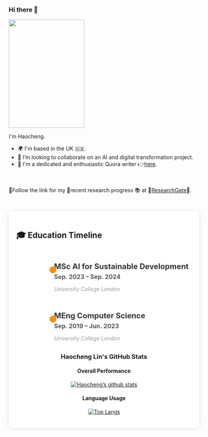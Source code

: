 ### Hi there 👋

<!-- add my profile image here -->
<image src="linkedin_profile.jpg" width="200" height="286" align="center" />
<br>

I'm Haocheng.

<ul>
  <li>🌍 I'm based in the UK 🇬🇧.</li>
  <li>👯 I’m looking to collaborate on an AI and digital transformation project.</li>
  <li>📝 I'm a dedicated and enthusiastic Quora writer 👉<a href="https://www.quora.com/profile/Haocheng-Lin-2">here</a>.</li>
</ul>
<br>

🌟Follow the link for my 🧪recent research progress 📚 at 🔗<a href="https://www.researchgate.net/profile/Haocheng-Lin-2">ResearchGate</a>🔗.
<br>

<div style="max-width: 800px; margin: 40px auto; padding: 20px; background-color: #fff; border-radius: 8px; box-shadow: 0 2px 12px rgba(0, 0, 0, 0.1);">
  
  ## 🎓 Education Timeline

  <div style="position: relative; padding-left: 30px; margin-top: 50px;">
    <div style="position: relative; margin-left: 70px; margin-bottom: 30px;">
      <div style="content: ''; position: absolute; left: -12px; top: 12px; width: 18px; height: 18px; background-color: #FF8C00; border-radius: 50%; box-shadow: 0 0 8px rgba(0, 0, 0, 0.1);"></div>
      <h3 style="font-size: 20px; font-weight: bold; margin: 0; color: #333;">MSc AI for Sustainable Development</h3>
      <p style="font-size: 16px; color: #555; margin: 5px 0;"><strong>Sep. 2023 – Sep. 2024</strong></p>
      <p style="font-style: italic; color: #999;">University College London</p>
    </div>
  </div>

  <div style="position: relative; padding-left: 30px; margin-top: 50px;">
    <div style="position: relative; margin-left: 70px; margin-bottom: 30px;">
        <div style="content: ''; position: absolute; left: -12px; top: 12px; width: 18px; height: 18px; background-color: #FF8C00; border-radius: 50%; box-shadow: 0 0 8px rgba(0, 0, 0, 0.1);"></div>
        <h3 style="font-size: 20px; font-weight: bold; margin: 0; color: #333;">MEng Computer Science</h3>
        <p style="font-size: 16px; color: #555; margin: 5px 0;"><strong>Sep. 2019 – Jun. 2023</strong></p>
        <p style="font-style: italic; color: #999;">University College London</p>
    </div>
  </div>

  <div align="center">

  ### Haocheng Lin's GitHub Stats
  
  #### Overall Performance
  [![Haocheng’s github stats](https://github-readme-stats.vercel.app/api?username=hlin863&show_icons=true&theme=radical)](https://github.com/hlin863)
  
  #### Language Usage
  [![Top Langs](https://github-readme-stats.vercel.app/api/top-langs/?username=hlin863&layout=compact&theme=radical)](https://github.com/hlin863)
  
  </div>
  
</div>

<!--
**hlin863/hlin863** is a ✨ _special_ ✨ repository because its `README.md` (this file) appears on your GitHub profile.

Here are some ideas to get you started:

- 🔭 I’m currently working on ...
- 🌱 I’m currently learning ...
- 👯 I’m looking to collaborate on ...
- 🤔 I’m looking for help with ...
- 💬 Ask me about ...
- 📫 How to reach me: ...
- 😄 Pronouns: ...
- ⚡ Fun fact: ...
-->
